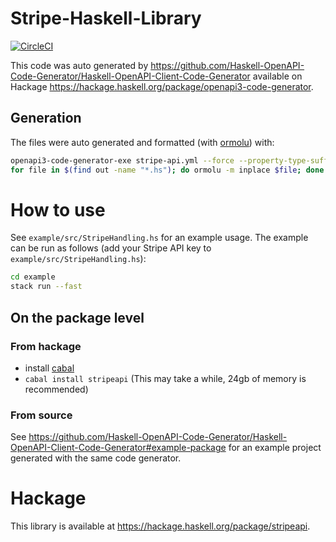 # Stripe-Haskell-Library
[![CircleCI](https://circleci.com/gh/Haskell-OpenAPI-Code-Generator/Stripe-Haskell-Library.svg?style=svg)](https://circleci.com/gh/Haskell-OpenAPI-Code-Generator/Stripe-Haskell-Library)

This code was auto generated by https://github.com/Haskell-OpenAPI-Code-Generator/Haskell-OpenAPI-Client-Code-Generator
available on Hackage https://hackage.haskell.org/package/openapi3-code-generator.

## Generation
The files were auto generated and formatted (with [ormolu](https://github.com/tweag/ormolu)) with:

```bash
openapi3-code-generator-exe stripe-api.yml --force --property-type-suffix="'" --module-name "StripeAPI" --convert-to-camel-case --package-name "stripeapi"
for file in $(find out -name "*.hs"); do ormolu -m inplace $file; done
```

# How to use
See `example/src/StripeHandling.hs` for an example usage.
The example can be run as follows (add your Stripe API key to `example/src/StripeHandling.hs`):

```bash
cd example
stack run --fast
```

## On the package level
### From hackage
-  install [cabal](https://www.haskell.org/cabal/)
- `cabal install stripeapi` (This may take a while, 24gb of memory is recommended)

### From source
See https://github.com/Haskell-OpenAPI-Code-Generator/Haskell-OpenAPI-Client-Code-Generator#example-package for an example project generated with the same code generator.

# Hackage
This library is available at https://hackage.haskell.org/package/stripeapi.
